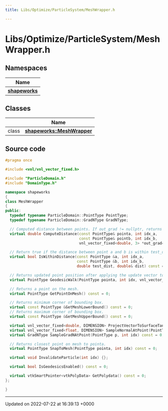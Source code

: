 ```yaml
---
title: Libs/Optimize/ParticleSystem/MeshWrapper.h

---
```


# Libs/Optimize/ParticleSystem/MeshWrapper.h



## Namespaces

| Name           |
| -------------- |
| **[shapeworks](../Namespaces/namespaceshapeworks.md)**  |

## Classes

|                | Name           |
| -------------- | -------------- |
| class | **[shapeworks::MeshWrapper](../Classes/classshapeworks_1_1MeshWrapper.md)**  |




## Source code

```cpp
#pragma once

#include <vnl/vnl_vector_fixed.h>

#include "ParticleDomain.h"
#include "DomainType.h"

namespace shapeworks
{
class MeshWrapper
{
public:
  typedef typename ParticleDomain::PointType PointType;
  typedef typename ParticleDomain::GradNType GradNType;

  // Computed distance between points. If out_grad != nullptr, returns the gradient of the distance in that vector
  virtual double ComputeDistance(const PointType& pointa, int idx_a,
                                 const PointType& pointb, int idx_b,
                                 vnl_vector_fixed<double, 3> *out_grad=nullptr) const = 0;

  // Return true if the distance between point a and b is within test_dist
  virtual bool IsWithinDistance(const PointType &a, int idx_a,
                                const PointType &b, int idx_b,
                                double test_dist, double& dist) const = 0;

  // Returns updated point position after applying the update vector to the initial position.
  virtual PointType GeodesicWalk(PointType pointa, int idx, vnl_vector_fixed<double, DIMENSION> vector) const = 0;

  // Returns a point on the mesh.
  virtual PointType GetPointOnMesh() const = 0;

  // Returns minimum corner of bounding box.
  virtual const PointType &GetMeshLowerBound() const = 0;
  // Returns maximum corner of bounding box.
  virtual const PointType &GetMeshUpperBound() const = 0;

  virtual vnl_vector_fixed<double, DIMENSION> ProjectVectorToSurfaceTangent(const PointType & pointa, int idx, vnl_vector_fixed<double, DIMENSION> & vector) const = 0;
  virtual vnl_vector_fixed<float, DIMENSION> SampleNormalAtPoint(PointType p, int idx) const = 0;
  virtual GradNType SampleGradNAtPoint(PointType p, int idx) const = 0;

  // Returns closest point on mesh to pointa.
  virtual PointType SnapToMesh(PointType pointa, int idx) const = 0;

  virtual void InvalidateParticle(int idx) {};

  virtual bool IsGeodesicsEnabled() const = 0;

  virtual vtkSmartPointer<vtkPolyData> GetPolydata() const = 0;
};

}
```


-------------------------------

Updated on 2022-07-22 at 16:39:13 +0000
